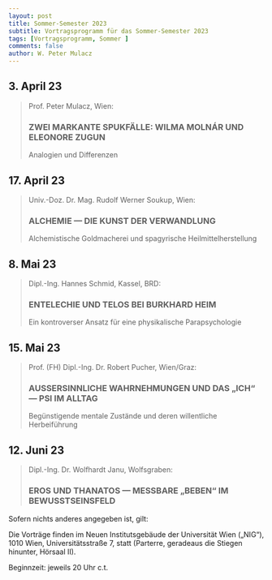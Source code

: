 ```yaml
---
layout: post
title: Sommer-Semester 2023
subtitle: Vortragsprogramm für das Sommer-Semester 2023
tags: [Vortragsprogramm, Sommer ]
comments: false
author: W. Peter Mulacz
---
```


## 3. April 23
> Prof. Peter Mulacz, Wien:
> ### ZWEI MARKANTE SPUKFÄLLE:  WILMA MOLNÁR UND ELEONORE ZUGUN
> Analogien und Differenzen


## 17. April 23
> Univ.-Doz. Dr. Mag. Rudolf Werner Soukup, Wien:
> ### ALCHEMIE — DIE KUNST DER VERWANDLUNG
> Alchemistische Goldmacherei und spagyrische Heilmittelherstellung

## 8. Mai 23
> Dipl.-Ing. Hannes Schmid, Kassel, BRD:
> ### ENTELECHIE UND TELOS BEI BURKHARD HEIM
> Ein kontroverser Ansatz für eine physikalische Parapsychologie

## 15. Mai 23
> Prof. (FH) Dipl.-Ing. Dr. Robert Pucher, Wien/Graz:
> ### AUSSERSINNLICHE WAHRNEHMUNGEN UND DAS „ICH“ — PSI IM ALLTAG
> Begünstigende mentale Zustände und deren willentliche Herbeiführung

## 12. Juni 23
> Dipl.-Ing. Dr. Wolfhardt Janu, Wolfsgraben:
> ### EROS UND THANATOS — MESSBARE „BEBEN“ IM BEWUSSTSEINSFELD





Sofern nichts anderes angegeben ist, gilt:

Die Vorträge finden im Neuen Institutsgebäude der Universität Wien („NIG“), 1010 Wien, Universitätsstraße 7, statt (Parterre, geradeaus die Stiegen hinunter, Hörsaal II).

Beginnzeit: jeweils 20 Uhr c.t.


